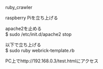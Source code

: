 ruby_crawler


raspberry Piを立ち上げる

apache2を止める  
$ sudo /etc/init.d/apache2 stop  

以下で立ち上げる  
$ sudo ruby webrick-template.rb  

PC上でhttp://192.168.0.3/test.htmlにアクセス  
